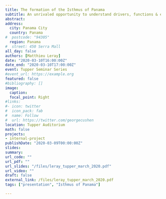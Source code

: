 ```yaml
---
title: The formation of the Isthmus of Panama 
subtitle: An unrivaled opportunity to understand drivers, functions & evolution of marine host-associated microbiomes
abstract:
address:
  city: Panama City
  country: Panama
#  postcode: "94305"
  region: Panama
#  street: 450 Serra Mall
all_day: false
authors: [Matthieu Leray]
date: "2020-03-10T16:00:00Z"
date_end: "2020-03-10T17:00:00Z"
event: Tupper Seminar Series
#event_url: https://example.org
featured: false
#bibliography: []
image:
  caption:
  focal_point: Right
#links:
#- icon: twitter
#  icon_pack: fab
#  name: Follow
#  url: https://twitter.com/georgecushen
location: Tupper Auditorium
math: false
projects:
- internal-project
publishDate: "2020-03-09T00:00:00Z"
slides:
summary:
url_code: ""
url_pdf: ""
url_slides: "/files/leray_tupper_march_2020.pdf"
url_video: ""
draft: false
external_link: /files/leray_tupper_march_2020.pdf
tags: ["presentation", "Isthmus of Panama"]  

---
```

